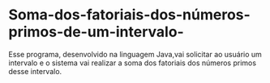 # Soma-dos-fatoriais-dos-números-primos-de-um-intervalo-
Esse programa, desenvolvido na linguagem Java,vai solicitar ao usuário um intervalo e o sistema vai realizar a soma dos fatoriais dos números primos desse intervalo. 

